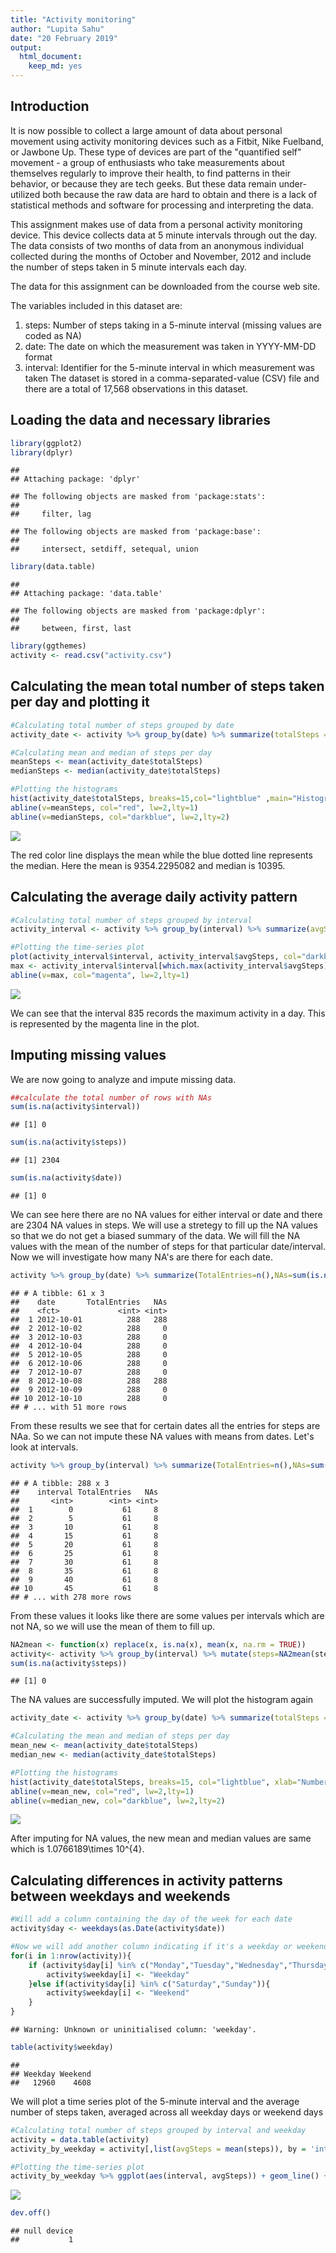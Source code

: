 ```yaml
---
title: "Activity monitoring"
author: "Lupita Sahu"
date: "20 February 2019"
output: 
  html_document: 
    keep_md: yes
---
```


## Introduction
It is now possible to collect a large amount of data about personal movement using activity monitoring devices such as a Fitbit, Nike Fuelband, or Jawbone Up. These type of devices are part of the "quantified self" movement - a group of enthusiasts who take measurements about themselves regularly to improve their health, to find patterns in their behavior, or because they are tech geeks. But these data remain under-utilized both because the raw data are hard to obtain and there is a lack of statistical methods and software for processing and interpreting the data.

This assignment makes use of data from a personal activity monitoring device. This device collects data at 5 minute intervals through out the day. The data consists of two months of data from an anonymous individual collected during the months of October and November, 2012 and include the number of steps taken in 5 minute intervals each day.

The data for this assignment can be downloaded from the course web site.

The variables included in this dataset are:

1. steps: Number of steps taking in a 5-minute interval (missing values are coded as NA)
2. date: The date on which the measurement was taken in YYYY-MM-DD format
3. interval: Identifier for the 5-minute interval in which measurement was taken
The dataset is stored in a comma-separated-value (CSV) file and there are a total of 17,568 observations in this dataset.



## Loading the data and necessary libraries

```r
library(ggplot2)
library(dplyr)
```

```
## 
## Attaching package: 'dplyr'
```

```
## The following objects are masked from 'package:stats':
## 
##     filter, lag
```

```
## The following objects are masked from 'package:base':
## 
##     intersect, setdiff, setequal, union
```

```r
library(data.table)
```

```
## 
## Attaching package: 'data.table'
```

```
## The following objects are masked from 'package:dplyr':
## 
##     between, first, last
```

```r
library(ggthemes)
activity <- read.csv("activity.csv")
```

## Calculating the mean total number of steps taken per day and plotting it

```r
#Calculating total number of steps grouped by date
activity_date <- activity %>% group_by(date) %>% summarize(totalSteps = sum(steps, na.rm=TRUE))

#Calculating mean and median of steps per day
meanSteps <- mean(activity_date$totalSteps)
medianSteps <- median(activity_date$totalSteps)

#Plotting the histograms
hist(activity_date$totalSteps, breaks=15,col="lightblue" ,main="Histogram of the total number of steps taken each day", xlab="Number of steps in a day")
abline(v=meanSteps, col="red", lw=2,lty=1)
abline(v=medianSteps, col="darkblue", lw=2,lty=2)
```

![](PA1_template_files/figure-html/unnamed-chunk-2-1.png)<!-- -->

The red color line displays the mean while the blue dotted line represents the median. Here the mean is 9354.2295082 and median is 10395.

## Calculating the average daily activity pattern


```r
#Calculating total number of steps grouped by interval
activity_interval <- activity %>% group_by(interval) %>% summarize(avgSteps = mean(steps, na.rm=TRUE))

#Plotting the time-series plot
plot(activity_interval$interval, activity_interval$avgSteps, col="darkblue", xlab="Interval",ylab="Average steps per interval",main="Time series plot of the average number of steps taken each day", type="l", lwd=2)
max <- activity_interval$interval[which.max(activity_interval$avgSteps)]
abline(v=max, col="magenta", lw=2,lty=1)
```

![](PA1_template_files/figure-html/unnamed-chunk-3-1.png)<!-- -->

We can see that the interval 835 records the maximum activity in a day. This is represented by the magenta line in the plot.

## Imputing missing values
We are now going to analyze and impute missing data.


```r
##calculate the total number of rows with NAs
sum(is.na(activity$interval))
```

```
## [1] 0
```

```r
sum(is.na(activity$steps))
```

```
## [1] 2304
```

```r
sum(is.na(activity$date))
```

```
## [1] 0
```

We can see here there are no NA values for either interval or date and there are 2304 NA values in steps. 
We will use a stretegy to fill up the NA values so that we do not get a biased summary of the data. We will fill the NA values with the mean of the number of steps for that particular date/interval.
Now we will investigate how many NA's are there for each date.


```r
activity %>% group_by(date) %>% summarize(TotalEntries=n(),NAs=sum(is.na(steps)))
```

```
## # A tibble: 61 x 3
##    date       TotalEntries   NAs
##    <fct>             <int> <int>
##  1 2012-10-01          288   288
##  2 2012-10-02          288     0
##  3 2012-10-03          288     0
##  4 2012-10-04          288     0
##  5 2012-10-05          288     0
##  6 2012-10-06          288     0
##  7 2012-10-07          288     0
##  8 2012-10-08          288   288
##  9 2012-10-09          288     0
## 10 2012-10-10          288     0
## # ... with 51 more rows
```

From these results we see that for certain dates all the entries for steps are NAa. So we can not impute these NA values with means from dates. Let's look at intervals.


```r
activity %>% group_by(interval) %>% summarize(TotalEntries=n(),NAs=sum(is.na(steps)))
```

```
## # A tibble: 288 x 3
##    interval TotalEntries   NAs
##       <int>        <int> <int>
##  1        0           61     8
##  2        5           61     8
##  3       10           61     8
##  4       15           61     8
##  5       20           61     8
##  6       25           61     8
##  7       30           61     8
##  8       35           61     8
##  9       40           61     8
## 10       45           61     8
## # ... with 278 more rows
```

From these values it looks like there are some values per intervals which are not NA, so we will use the mean of them to fill up.


```r
NA2mean <- function(x) replace(x, is.na(x), mean(x, na.rm = TRUE))
activity<- activity %>% group_by(interval) %>% mutate(steps=NA2mean(steps))
sum(is.na(activity$steps))
```

```
## [1] 0
```
The NA values are successfully imputed. We will plot the histogram again

```r
activity_date <- activity %>% group_by(date) %>% summarize(totalSteps = sum(steps))

#Calculating the mean and median of steps per day
mean_new <- mean(activity_date$totalSteps)
median_new <- median(activity_date$totalSteps)

#Plotting the histograms
hist(activity_date$totalSteps, breaks=15, col="lightblue", xlab="Number of steps in a day",main="Histogram of the total number of steps taken each day")
abline(v=mean_new, col="red", lw=2,lty=1)
abline(v=median_new, col="darkblue", lw=2,lty=2)
```

![](PA1_template_files/figure-html/unnamed-chunk-8-1.png)<!-- -->

After imputing for NA values, the new mean and median values are same which is 1.0766189\times 10^{4}.

## Calculating differences in activity patterns between weekdays and weekends


```r
#Will add a column containing the day of the week for each date
activity$day <- weekdays(as.Date(activity$date))

#Now we will add another column indicating if it's a weekday or weekend
for(i in 1:nrow(activity)){
    if (activity$day[i] %in% c("Monday","Tuesday","Wednesday","Thursday","Friday")){
        activity$weekday[i] <- "Weekday"
    }else if(activity$day[i] %in% c("Saturday","Sunday")){
        activity$weekday[i] <- "Weekend"
    }
}
```

```
## Warning: Unknown or uninitialised column: 'weekday'.
```

```r
table(activity$weekday)
```

```
## 
## Weekday Weekend 
##   12960    4608
```

We will plot a time series plot of the 5-minute interval and the average number of steps taken, averaged across all weekday days or weekend days


```r
#Calculating total number of steps grouped by interval and weekday
activity = data.table(activity)
activity_by_weekday = activity[,list(avgSteps = mean(steps)), by = 'interval,weekday']

#Plotting the time-series plot
activity_by_weekday %>% ggplot(aes(interval, avgSteps)) + geom_line() + facet_wrap(.~weekday,ncol = 1, nrow=2) + labs(y="Average steps per interval")
```

![](PA1_template_files/figure-html/unnamed-chunk-10-1.png)<!-- -->

```r
dev.off()
```

```
## null device 
##           1
```
